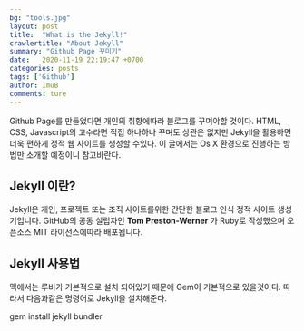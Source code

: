 ```yaml
---
bg: "tools.jpg"
layout: post
title:  "What is the Jekyll!"
crawlertitle: "About Jekyll"
summary: "Github Page 꾸미기"
date:   2020-11-19 22:19:47 +0700
categories: posts
tags: ['Github']
author: ImuB
comments: ture
---
```

Github Page를 만들었다면 개인의 취향에따라 블로그를 꾸며야할 것이다. HTML, CSS, Javascript의 고수라면 직접 하나하나 꾸며도 상관은 없지만 Jekyll을 활용하면 더욱 편하게 정적 웹 사이트를 생성할 수있다. 이 글에서는 Os X 환경으로 진행하는 방법만 소개할 예정이니 참고바란다.

## Jekyll 이란?
Jekyll은 개인, 프로젝트 또는 조직 사이트를위한 간단한 블로그 인식 정적 사이트 생성기입니다. GitHub의 공동 설립자인 **Tom Preston-Werner** 가 Ruby로 작성했으며 오픈소스 MIT 라이선스에따라 배포됩니다.

## Jekyll 사용법
맥에서는 루비가 기본적으로 설치 되어있기 때문에 Gem이 기본적으로 있을것이다.
따라서 다음과같은 명령어로 Jekyll을 설치해준다.

gem install jekyll bundler
